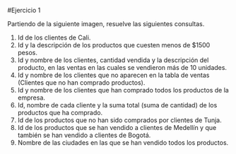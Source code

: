 #Ejercicio 1

Partiendo de la siguiente imagen, resuelve las siguientes consultas.

1. Id de los clientes de Cali.
2. Id y la descripción de los productos que cuesten menos de $1500 pesos.
3. Id y nombre de los clientes, cantidad vendida y la descripción del producto, en las ventas en las cuales se vendieron más de 10 unidades.
4. Id y nombre de los clientes que no aparecen en la tabla de ventas (Clientes que no han comprado productos).
5. Id y nombre de los clientes que han comprado todos los productos de la empresa.
6. Id, nombre de cada cliente y la suma total (suma de cantidad) de los productos que ha comprado.
7. Id de los productos que no han sido comprados por clientes de Tunja.
8. Id de los productos que se han vendido a clientes de Medellín y que también se han vendido a clientes de Bogotá.
9. Nombre de las ciudades en las que se han vendido todos los productos.